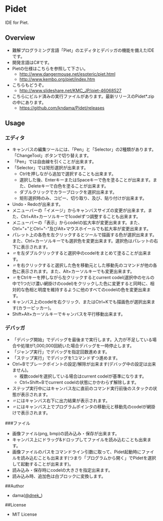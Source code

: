 # Pidet
IDE for Piet.

## Overview
- 難解プログラミング言語「Piet」のエディタとデバッガの機能を備えたIDEです。
- 開発言語はC#です。
- Pietの仕様はこちらを参照して下さい。
  - http://www.dangermouse.net/esoteric/piet.html
  - http://www.kembo.org/piet/index.htm
- こちらもどうぞ。
  - http://www.slideshare.net/KMC_JP/piet-46068527
- こちらにビルド済みの実行ファイルがあります。最新リリースのPidet*.zipの中にあります。
  - https://github.com/kndama/Pidet/releases

## Usage
### エディタ
- キャンバスの編集ツールには、「Pen」と「Selector」の2種類があります。「ChangeTool」ボタンで切り替えます。
- 「Pen」では自由線を引くことが出来ます。
- 「Selector」では矩形選択が出来ます。
  - Ctrlを押しながら追加で選択することも出来ます。
  - 選択した後、EnterキーまたはSpaceキーで色を塗ることが出来ます。また、Deleteキーで白色を塗ることが出来ます。
  - ダブルクリックでカラーブロックを選択出来ます。
  - 矩形選択時のみ、コピー、切り取り、及び、貼り付けが出来ます。
- Undo・Redoが出来ます。
- メニューバーの「イメージ」からキャンバスサイズの変更が出来ます。また、Ctrl+Alt+カーソルキーで1codelずつ調整することも出来ます。
- メニューバーの「表示」からcodelの拡大率が変更出来ます。また、Ctrl+"+"とCtrl+"-"及びAlt+マウスホイールでも拡大率が変更出来ます。
- パレット上の各色を左クリックするとツールで描画する色が選択出来ます。また、Ctrl+カーソルキーでも選択色を変更出来ます。選択色はパレットの右下に表示されます。
- 〃を左ダブルクリックすると選択中のcodelをまとめて塗ることが出来ます。
- 〃を右クリックすると選択した色を移動元とした移動先のコマンドが他の各色に表示されます。また、Alt+カーソルキーでも変更出来ます。
- 〃をCtrlキーを押しながら左クリックするとcurrent codel(選択中のセルの中で1つだけ濃い網掛けのcodel)をクリックした色に変更すると同時に、相対的な色相と明度を維持するように他のすべてのcodelの色を変更出来ます。
- キャンバス上のcodelを右クリック、またはCtrl+Kでも描画色が選択出来ます(カラーピッカー)。
- Shift+Alt+カーソルキーでキャンバスを平行移動出来ます。

### デバッガ
- 「デバッグ開始」でデバッグを最後まで実行します。入力が不足している場合や処理が1,000,000回続いた場合デバッグを一時停止します。
- 「ジャンプ実行」でデバッグを指定回数進めます。
- 「ステップ実行」でデバッグを1コマンドずつ進めます。
- Ctrl+Bでブレークポイントの設定/解除が出来ます(デバッグ中の設定は出来ません)。
  - 複数codelを選択している場合はcurrent codelが基準になります。
  - Ctrl+Shift+Bでcurrent codelの状態にかかわらず解除します。
- ステップ実行中にはキャンバス左に直前のコマンド実行前後のスタックの状態が表示されます。
- 〃にはキャンバス右下に出力結果が表示されます。
- 〃にはキャンバス上でプログラムポインタの移動元と移動先のcodelが網掛けで表示されます。

###ファイル
- 画像ファイル(png, bmp)の読み込み・保存が出来ます。
- キャンバス上にドラッグ&ドロップしてファイルを読み込むことも出来ます。
- 画像ファイルのパスをコマンドライン引数に取って、Pidet起動時にファイルを読み込むことも出来ます(つまり「プログラムから開く」でPidetを選択して起動することが出来ます)。
- 読み込み・保存時にcodelの大きさを指定出来ます。
- 読み込み時、追加色は白ブロックに変換します。

##Author
- dama([@dnek_](https://twitter.com/dnek_))

##License
- MIT License
